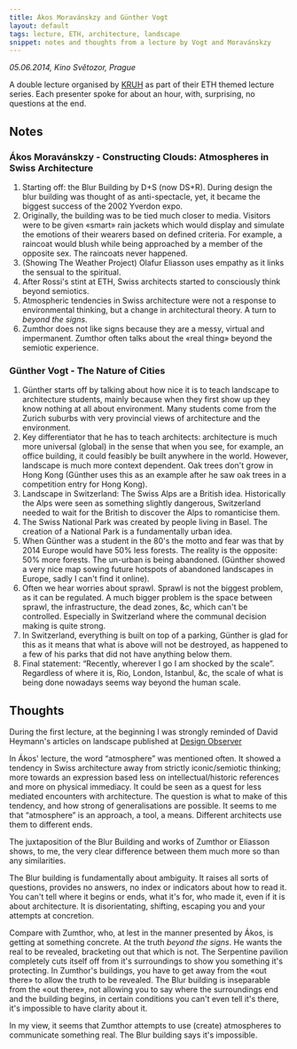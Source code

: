 ```yaml
---
title: Ákos Moravánskzy and Günther Vogt
layout: default
tags: lecture, ETH, architecture, landscape
snippet: notes and thoughts from a lecture by Vogt and Moravánskzy
---
```


*05.06.2014, Kino Světozor, Prague*

A double lecture organised by [KRUH](http://www.kruh.info/) as part of their
ETH themed lecture series. Each presenter spoke for about an hour, with,
surprising, no questions at the end.

## Notes

### Ákos Moravánskzy - Constructing Clouds: Atmospheres in Swiss Architecture

1. Starting off: the Blur Building by D+S (now DS+R). During design the blur
   building was thought of as anti-spectacle, yet, it became the biggest
   success of the 2002 Yverdon expo.
2. Originally, the building was to be tied much closer to media. Visitors were
   to be given «smart» rain jackets which would display and simulate the
   emotions of their wearers based on defined criteria. For example, a raincoat
   would blush while being approached by a member of the opposite sex. The
   raincoats never happened.
5. (Showing The Weather Project) Olafur Eliasson uses empathy as it links the
   sensual to the spiritual.
6. After Rossi's stint at ETH, Swiss architects started to consciously think
   beyond semiotics.
7. Atmospheric tendencies in Swiss architecture were not a response to
   environmental thinking, but a change in architectural theory. A turn to
   *beyond the signs*.
7. Zumthor does not like signs because they are a messy, virtual and
   impermanent. Zumthor often talks about the «real thing» beyond the semiotic
   experience. 

### Günther Vogt - The Nature of Cities

1. Günther starts off by talking about how nice it is to teach landscape to
   architecture students, mainly because when they first show up they know
   nothing at all about environment. Many students come from the Zurich suburbs
   with very provincial views of architecture and the environment.
1. Key differentiator that he has to teach architects: architecture is much more
   universal (global) in the sense that when you see, for example, an office
   building, it could feasibly be built anywhere in the world. However,
   landscape is much more context dependent. Oak trees don't grow in Hong Kong
   (Günther uses this as an example after he saw oak trees in a competition
   entry for Hong Kong).
1. Landscape in Switzerland: The Swiss Alps are a British idea. Historically
   the Alps were seen as something slightly dangerous, Switzerland needed to
   wait for the British to discover the Alps to romanticise them.
1. The Swiss National Park was created by people living in Basel. The creation
   of a National Park is a fundamentally urban idea.
1. When Günther was a student in the 80's the motto and fear was that by 2014
   Europe would have 50% less forests. The reality is the opposite: 50% more
   forests. The un-urban is being abandoned. (Günther showed a very nice map
   sowing future hotspots of abandoned landscapes in Europe, sadly I can't find
   it online).
1. Often we hear worries about sprawl. Sprawl is not the biggest problem, as it
   can be regulated. A much bigger problem is the space between sprawl, the
   infrastructure, the dead zones, &c, which can't be controlled. Especially
   in Switzerland where the communal decision making is quite strong.
1. In Switzerland, everything is built on top of a parking, Günther is glad for
   this as it means that what is above will not be destroyed, as happened to a
   few of his parks that did not have anything below them.
1. Final statement: “Recently, wherever I go I am shocked by the scale”.
   Regardless of where it is, Rio, London, Istanbul, &c, the scale of what is
   being done nowadays seems way beyond the human scale.

## Thoughts

During the first lecture, at the beginning I was strongly reminded of David
Heymann's articles on landscape published at [Design Observer](http://designobserver.com/author/david-heymann/3878/)

In Ákos' lecture, the word “atmosphere” was mentioned often. It showed a
tendency in Swiss architecture away from strictly iconic/semiotic thinking;
more towards an expression based less on intellectual/historic references and
more on physical immediacy. It could be seen as a quest for less mediated
encounters with architecture. The question is what to make of this tendency,
and how strong of generalisations are possible. It seems to me that
“atmosphere” is an approach, a tool, a means. Different architects use them to
different ends.

The juxtaposition of the Blur Building and works of Zumthor or Eliasson shows,
to me, the very clear difference between them much more so than any
similarities.

The Blur building is fundamentally about ambiguity. It raises all sorts of
questions, provides no answers, no index or indicators about how to read it.
You can't tell where it begins or ends, what it's for, who made it, even if it
is about architecture. It is disorientating, shifting, escaping you and your
attempts at concretion.

Compare with Zumthor, who, at lest in the manner presented by Ákos, is getting
at something concrete. At the truth *beyond the signs*. He wants the real to be
revealed, bracketing out that which is not. The Serpentine pavilion completely
cuts itself off from it's surroundings to show you something it's protecting.
In Zumthor's buildings, you have to get away from the «out there» to allow the
truth to be revealed. The Blur building is inseparable from the «out there»,
not allowing you to say where the surroundings end and the building begins, in
certain conditions you can't even tell it's there, it's impossible to have
clarity about it.

In my view, it seems that Zumthor attempts to use (create) atmospheres to
communicate something real. The Blur building says it's impossible.
